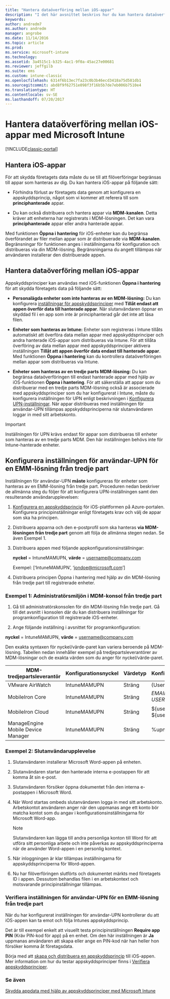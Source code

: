 ```yaml
---
title: "Hantera dataöverföring mellan iOS-appar"
description: "I det här avsnittet beskrivs hur du kan hantera dataöverföringar mellan appar med funktionen Öppna med i iOS och hanteringsprinciper för mobilappar."
keywords: 
author: andredm7
ms.author: andredm
manager: angrobe
ms.date: 11/14/2016
ms.topic: article
ms.prod: 
ms.service: microsoft-intune
ms.technology: 
ms.assetid: 3a4515c1-b325-4ac1-9f0a-45ac27e00681
ms.reviewer: jeffgilb
ms.suite: ems
ms.custom: intune-classic
ms.openlocfilehash: 6314f6b13ec7fa23c0b3b46ecd3418a75d581db1
ms.sourcegitcommit: abd8f9f62751e098f3f16b5b7de7eb006b7510e4
ms.translationtype: HT
ms.contentlocale: sv-SE
ms.lasthandoff: 07/20/2017
---
```

# <a name="manage-data-transfer-between-ios-apps-with-microsoft-intune"></a>Hantera dataöverföring mellan iOS-appar med Microsoft Intune

[!INCLUDE[classic-portal](../includes/classic-portal.md)]

## <a name="manage-ios-apps"></a>Hantera iOS-appar
För att skydda företagets data måste du se till att filöverföringar begränsas till appar som hanteras av dig.  Du kan hantera iOS-appar på följande sätt:

-   Förhindra förlust av företagets data genom att konfigurera en appskyddsprincip, något som vi kommer att referera till som **principhanterade** appar.

-   Du kan också distribuera och hantera appar via **MDM-kanalen**.  Detta kräver att enheterna har registrerats i MDM-lösningen. Det kan vara **principhanterade** appar eller andra hanterade appar.

Med funktionen **Öppna i hantering** för iOS-enheter kan du begränsa överförandet av filer mellan appar som är distribuerade via **MDM-kanalen**. Begränsningar för funktionen anges i inställningarna för konfiguration och distribueras via din MDM-lösning.  Begränsningarna du angett tillämpas när användaren installerar den distribuerade appen.

##  <a name="manage-data-transfer-between-ios-apps"></a>Hantera dataöverföring mellan iOS-appar
Appskyddsprinciper kan användas med iOS-funktionen **Öppna i hantering** för att skydda företagets data på följande sätt:

-   **Personalägda enheter som inte hanteras av en MDM-lösning:** Du kan konfigurera [inställningar för appskyddsprinciper](create-and-deploy-mobile-app-management-policies-with-microsoft-intune.md) med **Tillåt endast att appen överför data till hanterade appar**. När slutanvändaren öppnar en skyddad fil i en app som inte är principhanterad går det inte att läsa filen.

-   **Enheter som hanteras av Intune:** Enheter som registreras i Intune tillåts automatiskt att överföra data mellan appar med appskyddsprinciper och andra hanterade iOS-appar som distribueras via Intune. För att tillåta överföring av data mellan appar med appskyddsprinciper aktivera inställningen **Tillåt att appen överför data endast till hanterade appar**. Med funktionen **Öppna i hantering** kan du kontrollera dataöverföringen mellan appar som distribueras via Intune.   

-   **Enheter som hanteras av en tredje parts MDM-lösning:** Du kan begränsa dataöverföringen till endast hanterade appar med hjälp av iOS-funktionen **Öppna i hantering**.
För att säkerställa att appar som du distribuerar med en tredje parts MDM-lösning också är associerade med appskyddsprinciper som du har konfigurerat i Intune, måste du konfigurera inställningen för UPN enligt beskrivningen i [Konfigurera UPN-inställningar](#configure-user-upn-setting-for-third-party-emm).  När appar distribueras med inställningen för användar-UPN tillämpas appskyddsprinciperna när slutanvändaren loggar in med sitt arbetskonto.

> [!IMPORTANT]
> Inställningen för UPN krävs endast för appar som distribueras till enheter som hanteras av en tredje parts MDM.  Den här inställningen behövs inte för Intune-hanterade enheter.

## <a name="configure-user-upn-setting-for-third-party-emm"></a>Konfigurera inställningen för användar-UPN för en EMM-lösning från tredje part
Inställningen för användar-UPN **måste** konfigureras för enheter som hanteras av en EMM-lösning från tredje part. Proceduren nedan beskriver de allmänna steg du följer för att konfigurera UPN-inställningen samt den resulterande användarupplevelsen:


1.  [Konfigurera en appskyddsprincip](create-and-deploy-mobile-app-management-policies-with-microsoft-intune.md) för iOS-plattformen på Azure-portalen. Konfigurera principinställningar enligt företagets krav och välj de appar som ska ha principen.

2.  Distribuera apparna och den e-postprofil som ska hanteras **via MDM-lösningen från tredje part** genom att följa de allmänna stegen nedan. Se även Exempel 1.

  1.  Distribuera appen med följande appkonfigurationsinställningar:

      **nyckel** = IntuneMAMUPN,  **värde** = <username@company.com>

      Exempel: [‘IntuneMAMUPN’, ‘jondoe@microsoft.com’]

  2.  Distribuera principen Öppna i hantering med hjälp av din MDM-lösning från tredje part till registrerade enheter.


### <a name="example-1-admin-experience-in-third-party-mdm-console"></a>Exempel 1: Administratörsmiljön i MDM-konsol från tredje part

1. Gå till administratörskonsolen för din MDM-lösning från tredje part. Gå till det avsnitt i konsolen där du kan distribuera inställningar för programkonfiguration till registrerade iOS-enheter.

2. Ange följande inställning i avsnittet för programkonfiguration:

  **nyckel** = IntuneMAMUPN,  **värde** = <username@company.com>

  Den exakta syntaxen för nyckel/värde-paret kan variera beroende på MDM-lösning. Tabellen nedan innehåller exempel på tredjepartsleverantörer av MDM-lösningar och de exakta värden som du anger för nyckel/värde-paret.

|MDM-tredjepartsleverantör| Konfigurationsnyckel | Värdetyp | Konfigurationsvärde|
| ------- | ---- | ---- | ---- |
| VMware AirWatch | IntuneMAMUPN | Sträng | {UserPrincipalName}|
| MobileIron Core | IntuneMAMUPN | Sträng | $EMAIL$ **eller** $USER_UPN$ |
| MobileIron Cloud | IntuneMAMUPN | Sträng | ${userUPN} **eller** ${userEmailAddress} |
| ManageEngine Mobile Device Manager | IntuneMAMUPN | Sträng | %upn% |

### <a name="example-2-end-user-experience"></a>Exempel 2: Slutanvändarupplevelse

1.  Slutanvändaren installerar Microsoft Word-appen på enheten.

2.  Slutanvändaren startar den hanterade interna e-postappen för att komma åt sin e-post.

3.  Slutanvändaren försöker öppna dokumentet från den interna e-postappen i Microsoft Word.

4.  När Word startas ombeds slutanvändaren logga in med sitt arbetskonto.  Arbetskontot användaren anger när den uppmanas ange ett konto bör matcha kontot som du angav i konfigurationsinställningarna för Microsoft Word-app.

    > [!NOTE]
    > Slutanvändaren kan lägga till andra personliga konton till Word för att utföra sitt personliga arbete och inte påverkas av appskyddsprinciperna när de använder Word-appen i en personlig kontext.

5.  När inloggningen är klar tillämpas inställningarna för appskyddsprinciperna för Word-appen.

6.  Nu har filöverföringen slutförts och dokumentet märkts med företagets ID i appen. Dessutom behandlas filen i en arbetskontext och motsvarande principinställningar tillämpas.

### <a name="validate-user-upn-setting-for-third-party-emm"></a>Verifiera inställningen för användar-UPN för en EMM-lösning från tredje part

När du har konfigurerat inställningen för användar-UPN kontrollerar du att iOS-appen kan ta emot och följa Intunes appskyddsprincip.

Det är till exempel enkelt att visuellt testa principinställningen **Require app PIN** (Kräv PIN-kod för app) på en enhet. Om den här inställningen är **Ja** uppmanas användaren att skapa eller ange en PIN-kod när han heller hon försöker komma åt företagsdata.

Börja med att [skapa och distribuera en appskyddsprincip](create-and-deploy-mobile-app-management-policies-with-microsoft-intune.md) till iOS-appen. Mer information om hur du testar appskyddsprinciper finns i [Verifiera appskyddsprinciper](validate-mobile-application-management.md).



### <a name="see-also"></a>Se även
[Skydda appdata med hjälp av appskyddsprinciper med Microsoft Intune](protect-app-data-using-mobile-app-management-policies-with-microsoft-intune.md)
